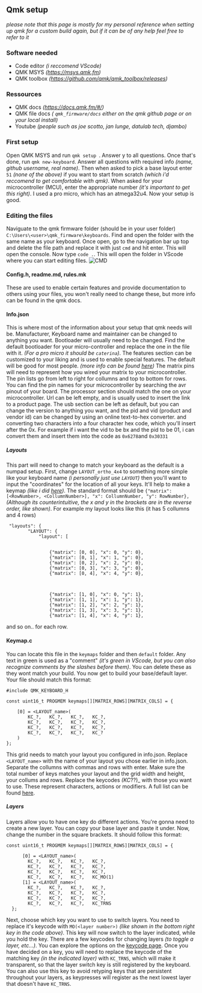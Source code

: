 ## Qmk setup
_please note that this page is mostly for my personal reference when setting up qmk for a custom build again, but if it can be of any help feel free to refer to it_

### Software needed
- Code editor _(i reccomend VScode)_
- QMK MSYS _(https://msys.qmk.fm)_
- QMK toolbox _(https://github.com/qmk/qmk_toolbox/releases)_

### Ressources 
- QMK docs _(https://docs.qmk.fm/#/)_
- QMK file docs _( ```qmk_firmware/docs``` either on the qmk github page or on your local install)_
- Youtube _(people such as joe scotto, jan lunge, datulab tech, djambo)_

### First setup
Open QMK MSYS and run ```qmk setup ```. Answer y to all questions. 
Once that's done, run ```qmk new-keyboard```. Answer all questions with required info _(name, github username, real name)_. Then when asked to pick a base layout enter ```51``` _(none of the above)_  if you want to start from scratch _(which i'd reccomend to get comfortable with qmk)_. When asked for your microcontroller (MCU), enter the appropriate number _(it's important to get this right)_. I used a pro micro, which has an atmega32u4. Now your setup is good.

### Editing the files
Naviguate to the qmk firmware folder (should be in your user folder) ```C:\Users\<user>\qmk_firmware\keyboards```. Find and open the folder with the same name as your keyboard. Once open, go to the navigation bar up top and delete the file path and replace it with just ```cmd``` and hit enter. This will open the console. Now type ```code .```. This will open the folder in VScode where you can start editing files. ![CMD](https://github.com/Baxtrom/bx01/assets/152244482/36e02226-12c5-4411-b9b0-8c1d5301707b)  

#### Config.h, readme.md, rules.mk
These are used to enable certain features and provide documentation to others using your files, you won't really need to change these, but more info can be found in the qmk docs. 

#### Info.json 
This is where most of the information about your setup that qmk needs will be. Manufacturer, Keyboard name and maintainer can be changed to anything you want. Bootloader will usually need to be changed. Find the default bootloader for your micro-controller and replace the one in the file with it. _(For a pro micro it should be ```caterina```)_. The features section can be customized to your liking and is used to enable special features. The default will be good for most people. _(more info can be found [here](https://github.com/qmk/qmk_firmware/blob/834fb0b1fe47d20aac27eda39f165b96fe4ddaa6/docs/reference_info_json.md))_ The matrix pins will need to represent how you wired your matrix to your microcontroller. The pin lists go from left to right for collumns and top to bottom for rows. You can find the pin names for your microcontroller by searching the avr pinout of your board. The processor section should match the one on your microcontroller. Url can be left empty, and is usually used to insert the link to a product page. The usb section can be left as default, but you can change the version to anything you want, and the pid and vid (product and vendor id) can be changed by using an online text-to-hex converter. and converting two characters into a four character hex code, which you'll insert after the 0x. For example if i want the vid to be bx and the pid to be 01, i can convert them and insert them into the code as ```0x6278```and ```0x30331``` 

##### Layouts

This part will need to change to match your keyboard as the default is a numpad setup. First, change ```LAYOUT_ortho_4x4``` to something more simple like your keyboard name _(i personally just use ```LAYOUT```)_ then you'll want to input the "coordinates" for the location of all your keys. It'll help to make a keymap _(like i did [here](bx01/Layout+Wiring/Wiring_Schematic.png))_. The standard format should be ```{"matrix": [<RowNumber>, <CollumnNumber>], "x": CollumnNumber, "y": RowNumber},``` _(Although its counterintuitive, the x and y in the brackets are in the reverse order, like shown)_. For example my layout looks like this (it has 5 collumns and 4 rows)
```
 "layouts": {
        "LAYOUT": {
            "layout": [


                {"matrix": [0, 0], "x": 0, "y": 0},
                {"matrix": [0, 1], "x": 1, "y": 0},
                {"matrix": [0, 2], "x": 2, "y": 0},
                {"matrix": [0, 3], "x": 3, "y": 0},
                {"matrix": [0, 4], "x": 4, "y": 0},



                {"matrix": [1, 0], "x": 0, "y": 1},
                {"matrix": [1, 1], "x": 1, "y": 1},
                {"matrix": [1, 2], "x": 2, "y": 1},
                {"matrix": [1, 3], "x": 3, "y": 1},
                {"matrix": [1, 4], "x": 4, "y": 1},

```
and so on.. for each row.

#### Keymap.c

You can locate this file in the ```keymaps``` folder and then ```default``` folder. Any text in green is used as a "comment" _(it's green in VScode, but you can also recognize comments by the slashes before them)_. You can delete these as they wont match your build. You now get to build your base/default layer. Your file should match this format:
```
#include QMK_KEYBOARD_H

const uint16_t PROGMEM keymaps[][MATRIX_ROWS][MATRIX_COLS] = {
    
    [0] = <LAYOUT_name>(
        KC_?,   KC_?,   KC_?,   KC_?,
        KC_?,   KC_?,   KC_?,   KC_?,
        KC_?,   KC_?,   KC_?,   KC_?,
        KC_?,   KC_?,   KC_?,   KC_?
    )
};
```
This grid needs to match your layout you configured in info.json. Replace ```<LAYOUT_name>``` with the name of your layout you chose earlier in info.json. Separate the collumns with commas and rows with enter. Make sure the total number of keys matches your layout and the grid width and height, your collums and rows. Replace the keycodes _(KC_??)_ with those you want to use. These represent characters, actions or modifiers. A full list can be found [here](https://github.com/qmk/qmk_firmware/blob/834fb0b1fe47d20aac27eda39f165b96fe4ddaa6/docs/keycodes.md).

##### Layers
Layers allow you to have one key do different actions. You're gonna need to create a new layer. You can copy your base layer and paste it under. Now, change the number in the square brackets. It should follow this format:

```
const uint16_t PROGMEM keymaps[][MATRIX_ROWS][MATRIX_COLS] = {

      [0] = <LAYOUT_name>(
        KC_?,   KC_?,   KC_?,   KC_?,
        KC_?,   KC_?,   KC_?,   KC_?,
        KC_?,   KC_?,   KC_?,   KC_?,
        KC_?,   KC_?,   KC_?,   KC_MO(1)
      [1] = <LAYOUT_name>(
        KC_?,   KC_?,   KC_?,   KC_?,
        KC_?,   KC_?,   KC_?,   KC_?,
        KC_?,   KC_?,   KC_?,   KC_?,
        KC_?,   KC_?,   KC_?,   KC_TRNS 
  };
```
Next, choose which key you want to use to switch layers. You need to replace it's keycode with ```MO(<layer number>)``` _(like shown in the bottom right key  in the code above)_. This key will now switch to the layer indicated, while you hold the key. There are a few keycodes for changing layers _(to toggle a layer, etc...)_. You can explore the options on the [keycode page](https://github.com/qmk/qmk_firmware/blob/834fb0b1fe47d20aac27eda39f165b96fe4ddaa6/docs/keycodes.md). Once you have decided on a key, you will need to replace the keycode of the matching key _(in the indicated layer)_ with ```KC_TRNS```, which will make it transparent, so that the layer switch key is still registered by the keyboard. You can also use this key to avoid retyping keys that are persistent throughout your layers, as keypresses will register as the next lowest layer that doesn't have ```KC_TRNS```. 
